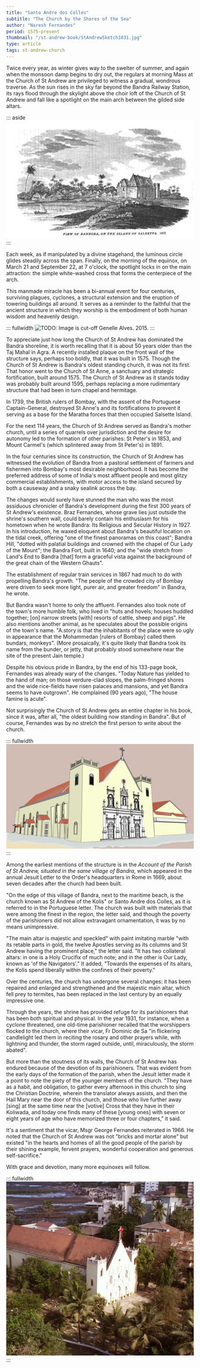 ```yaml
---
title: "Santo Andre dos Colles"
subtitle: "The Church by the Shores of the Sea"
author: "Naresh Fernandes"
period: 1575-present
thumbnail: "/st-andrew-book/StAndrewSketch1831.jpg"
type: article
tags: st-andrew-church
---
```


Twice every year, as winter gives way to the swelter of summer, and again when
the monsoon damp begins to dry out, the regulars at morning Mass at the Church
of St Andrew are privileged to witness a gradual, wondrous traverse.
As the sun rises in the sky far beyond the Bandra Railway Station, its rays
flood through the skylight above the choir loft of the Church of
St Andrew and fall like a spotlight on the main arch between the gilded side
altars.

::: aside
![View of Bandora on the Island of Salsette. 1831](StAndrewSketch1831.jpg)
:::

Each week, as if manipulated by a divine stagehand, the luminous circle glides
steadily across the span. Finally, on the morning of the equinox, on March 21
and September 22, at 7 o'clock, the spotlight locks in on the main attraction:
the simple white-washed cross that forms the centerpiece of the arch.

This manmade miracle has been a bi-annual event for four centuries, surviving
plagues, cyclones, a structural extension and the eruption of towering buildings
all around. It serves as a reminder to the faithful that the ancient structure
in which they worship is the embodiment of both human wisdom and heavenly
design.

::: fullwidth
![TODO: Image is cut-off
    Genelle Alves. 2015.
](GynelleSACPorch.jpg)
:::

To appreciate just how long the Church of St Andrew has
dominated the Bandra shoreline, it is worth recalling that it is about 50 years
older than the Taj Mahal in Agra. A recently installed plaque on the front wall
of the structure says, perhaps too boldly, that it was built in 1575. Though the
Church of St Andrew is Bandra's oldest standing church, it was not its first.
That honor went to the Church of St Anne, a sanctuary and strategic
fortification, built around 1575. The Church of St Andrew as it stands today was
probably built around 1595,
perhaps replacing a more rudimentary structure that had been in turn chapel and
hermitage.

In 1739, the British rulers of Bombay, with the assent of the Portuguese
Captain-General, destroyed St Anne's and its fortifications to prevent it
serving as a base for the Maratha forces that then
occupied Salsette Island.

For the next 114 years, the Church of St Andrew served as Bandra's mother
church, until a series of quarrels over jurisdiction and the desire for autonomy
led to the formation of other parishes:
St Peter's in 1853, and Mount Carmel's (which splintered away from
St Peter's) in 1891.

In the four centuries since its construction, the Church of
St Andrew has witnessed the evolution of Bandra from a pastoral settlement of
farmers and fishermen into Bombay's most desirable neighborhood. It has become
the preferred address of some of India's most affluent people and most glitzy
commercial establishments, with motor access to the island secured by both a
causeway and a snaky sealink across the bay.

The changes would surely have stunned the man who was the most assiduous
chronicler of Bandra's development during the first 300 years of St Andrew's
existence. Braz Fernandes, whose grave lies just outside the shrine's southern
wall, could barely contain his enthusiasm for his hometown when he wrote Bandra:
Its Religious and Secular History in 1927. In his introduction, he waxed
eloquent about Bandra's beautiful location on the tidal creek, offering "one of
the finest panoramas on this coast"; Bandra Hill, "dotted with palatial
buildings and crowned with the chapel of Our Lady of the Mount"; the Bandra
Fort, built in 1640; and the "wide stretch from Land's End to Bandra \[that\]
form a graceful vista against the background of the great chain of the Western
Ghauts".

The establishment of regular train services in 1867 had much to do with
propelling Bandra's growth. "The people of the crowded city of Bombay were
driven to seek more light, purer air, and greater freedom" in Bandra, he wrote.

But Bandra wasn't home to only the affluent. Fernandes also took note of the
town's more humble folk, who lived in "huts and hovels; houses huddled together;
\[on\] narrow streets \[with\] resorts of cattle, sheep and pigs". He also
mentions another animal, as he speculates about the possible origins of the
town's name. "A.story is that the inhabitants of the place were so ugly in
appearance that the Mohammedan \[rulers of Bombay\] called them bundars,
monkeys". (More prosaically, it's quite likely that Bandra took its name from
the bunder, or jetty, that probably stood somewhere near the site of the present
Jain temple.)

Despite his obvious pride in Bandra, by the end of his 133-page book, Fernandes
was already wary of the changes. "Today Nature has yielded to the hand of man;
on those verdure-clad slopes, the palm-fringed shores and the wide rice-fields
have risen palaces and mansions, and yet Bandra seems to have outgrown". He
complained (90 years ago), "The house famine is acute".

Not surprisingly the Church of St Andrew gets an entire chapter in his book,
since it was, after all, "the oldest building now standing in Bandra". But of
course, Fernandes was by no stretch the first person to write about the church.

::: fullwidth
![Vikas Dilawari Architects. 2015](StAndrewsCADVikasEdit.jpg)
:::

Among the earliest mentions of the structure is in the *Account of the Parish of
St Andrew, situated in the same village of Bandra*, which appeared in the annual
Jesuit Letter to the Order's headquarters in Rome in 1669, about seven decades
after the church had been built.


"On the edge of this village of Bandra, next to the maritime beach, is the
church known as St Andrew of the Kolis" or Santo Andre dos Colles, as it is
referred to in the Portuguese letter. The church was built with materials that
were among the finest in the region, the letter said, and though the poverty of
the parishioners did not allow extravagant ornamentation, it was by no means
unimpressive.


"The main altar is majestic and speckled" with paint imitating marble "with its
retable parts in gold, the twelve Apostles serving as its columns and St Andrew
having the prominent place," the letter said. "It has two collateral altars: in
one is a Holy Crucifix of much note; and in the other is Our Lady, known as 'of
the Navigators'." It added, "Towards the expenses of its altars, the Kolis spend
liberally within the confines of their poverty."


Over the centuries, the church has undergone several changes: it has been
repaired and enlarged and strengthened and the majestic main altar, which fell
prey to termites, has been replaced in the last century by an equally impressive
one.


Through the years, the shrine has provided refuge for its parishioners that has
been both spiritual and physical. In the year 1931, for instance, when a cyclone
threatened, one old-time parishioner recalled that the worshippers flocked to
the church, where their vicar, Fr Dominic de Sa "in flickering candlelight led
them in reciting the rosary and other prayers while, with lightning and thunder,
the storm raged outside, until, miraculously, the storm abated".


But more than the stoutness of its walls, the Church of St Andrew has endured
because of the devotion of its parishioners. That was evident from the early
days of the formation of the parish, when the Jesuit letter made it a point to
note the piety of the younger members of the church. "They have as a habit, and
obligation, to gather every afternoon in this church to sing the Christian
Doctrine, wherein the translator always assists, and then the Hail Mary near the
door of this church, and those who live further away \[sing\] at the same time
near the \[votive\] Cross that they have in their Koliwada, and today one finds
many of these \[young ones\] with seven or eight years of age who have memorized
three or four chapters," it said.


It's a sentiment that the vicar, Msgr George Fernandes reiterated in 1966. He
noted that the Church of St Andrew was not "bricks and mortar alone" but existed
"in the hearts and homes of all the good people of the parish by their shining
example, fervent prayers, wonderful cooperation and generous self-sacrifice."

With grace and devotion, many more equinoxes will follow.

::: fullwidth
![Herman Rodrigues. 2003.](STAndrews.jpg)
:::

